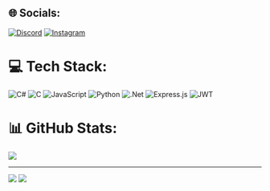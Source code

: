 
## 🌐 Socials:
[![Discord](https://img.shields.io/badge/Discord-%237289DA.svg?logo=discord&logoColor=white)](#) [![Instagram](https://img.shields.io/badge/Instagram-%23E4405F.svg?logo=Instagram&logoColor=white)](https://instagram.com/sudlit_) 

# 💻 Tech Stack:
![C#](https://img.shields.io/badge/c%23-%23239120.svg?style=flat&logo=c-sharp&logoColor=white) ![C](https://img.shields.io/badge/c-%2300599C.svg?style=flat&logo=c&logoColor=white) ![JavaScript](https://img.shields.io/badge/javascript-%23323330.svg?style=flat&logo=javascript&logoColor=%23F7DF1E) ![Python](https://img.shields.io/badge/python-3670A0?style=flat&logo=python&logoColor=ffdd54) ![.Net](https://img.shields.io/badge/.NET-5C2D91?style=flat&logo=.net&logoColor=white) ![Express.js](https://img.shields.io/badge/express.js-%23404d59.svg?style=flat&logo=express&logoColor=%2361DAFB) ![JWT](https://img.shields.io/badge/JWT-black?style=flat&logo=JSON%20web%20tokens)
# 📊 GitHub Stats:
![](https://github-readme-stats.vercel.app/api?username=sudlit&theme=radical&hide_border=false&include_all_commits=true&count_private=true)<br/>

---
[![](https://visitcount.itsvg.in/api?id=sudlit&icon=0&color=0)](https://visitcount.itsvg.in)
![](https://komarev.com/ghpvc/?username=sudlit&color=green)

  <!-- Proudly created with GPRM ( https://gprm.itsvg.in ) -->
  
